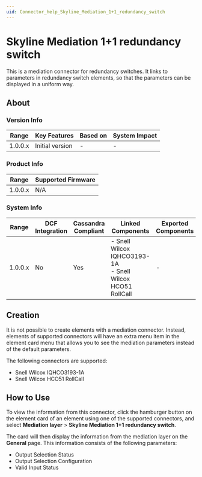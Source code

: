 ```yaml
---
uid: Connector_help_Skyline_Mediation_1+1_redundancy_switch
---
```


# Skyline Mediation 1+1 redundancy switch

This is a mediation connector for redundancy switches. It links to parameters in redundancy switch elements, so that the parameters can be displayed in a uniform way.

## About

### Version Info

| Range     | Key Features     | Based on     | System Impact     |
|-----------|------------------|--------------|-------------------|
| 1.0.0.x   | Initial version  | -            | -                 |

### Product Info

| Range     | Supported Firmware     |
|-----------|------------------------|
| 1.0.0.x   | N/A                    |

### System Info

| Range   | DCF Integration | Cassandra Compliant | Linked Components                                             | Exported Components |
|---------|-----------------|---------------------|---------------------------------------------------------------|---------------------|
| 1.0.0.x | No              | Yes                 | - Snell Wilcox IQHCO3193-1A <br>- Snell Wilcox HCO51 RollCall | -                   |

## Creation

It is not possible to create elements with a mediation connector. Instead, elements of supported connectors will have an extra menu item in the element card menu that allows you to see the mediation parameters instead of the default parameters.

The following connectors are supported:

- Snell Wilcox IQHCO3193-1A
- Snell Wilcox HCO51 RollCall

## How to Use

To view the information from this connector, click the hamburger button on the element card of an element using one of the supported connectors, and select **Mediation layer** \> **Skyline Mediation 1+1 redundancy switch**.

The card will then display the information from the mediation layer on the **General** page. This information consists of the following parameters:

- Output Selection Status
- Output Selection Configuration
- Valid Input Status

